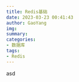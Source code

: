 ```yaml
---
title: Redis基础
date: 2023-03-23 00:41:43
author: GaoYang
img:
summary: 
categories:
- 数据库
tags:
- Redis
---
```

asd